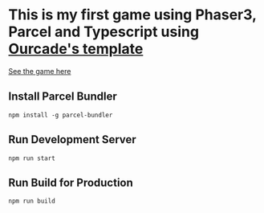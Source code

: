 # This is my first game using Phaser3, Parcel and Typescript using [Ourcade's template](https://github.com/ourcade/phaser3-typescript-parcel-template)

[See the game here](tutorial-game.netlify.app)

## Install Parcel Bundler

```
npm install -g parcel-bundler
```

## Run Development Server

```
npm run start
```

## Run Build for Production

```
npm run build
```
